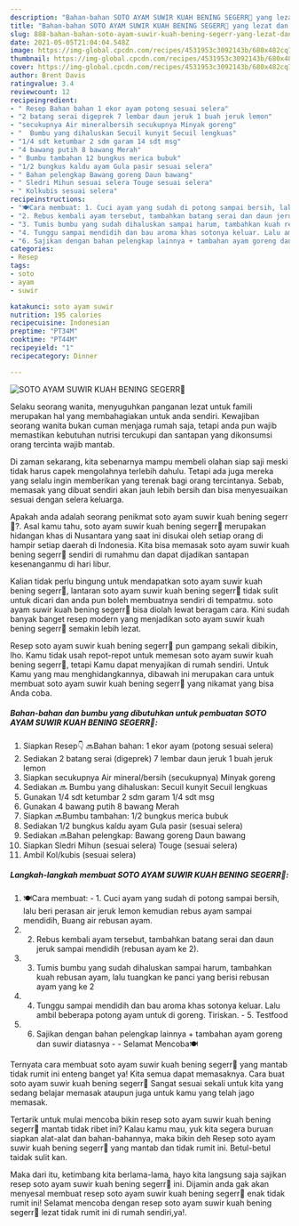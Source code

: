 ```yaml
---
description: "Bahan-bahan SOTO AYAM SUWIR KUAH BENING SEGERR🍲 yang lezat dan Mudah Dibuat"
title: "Bahan-bahan SOTO AYAM SUWIR KUAH BENING SEGERR🍲 yang lezat dan Mudah Dibuat"
slug: 888-bahan-bahan-soto-ayam-suwir-kuah-bening-segerr-yang-lezat-dan-mudah-dibuat
date: 2021-05-05T21:04:04.548Z
image: https://img-global.cpcdn.com/recipes/4531953c3092143b/680x482cq70/soto-ayam-suwir-kuah-bening-segerr🍲-foto-resep-utama.jpg
thumbnail: https://img-global.cpcdn.com/recipes/4531953c3092143b/680x482cq70/soto-ayam-suwir-kuah-bening-segerr🍲-foto-resep-utama.jpg
cover: https://img-global.cpcdn.com/recipes/4531953c3092143b/680x482cq70/soto-ayam-suwir-kuah-bening-segerr🍲-foto-resep-utama.jpg
author: Brent Davis
ratingvalue: 3.4
reviewcount: 12
recipeingredient:
- " Resep Bahan bahan 1 ekor ayam potong sesuai selera"
- "2 batang serai digeprek 7 lembar daun jeruk 1 buah jeruk lemon"
- "secukupnya Air mineralbersih secukupnya Minyak goreng"
- "  Bumbu yang dihaluskan Secuil kunyit Secuil lengkuas"
- "1/4 sdt ketumbar 2 sdm garam 14 sdt msg"
- "4 bawang putih 8 bawang Merah"
- " Bumbu tambahan 12 bungkus merica bubuk"
- "1/2 bungkus kaldu ayam Gula pasir sesuai selera"
- " Bahan pelengkap Bawang goreng Daun bawang"
- " Sledri Mihun sesuai selera Touge sesuai selera"
- " Kolkubis sesuai selera"
recipeinstructions:
- "🍽Cara membuat: 1. Cuci ayam yang sudah di potong sampai bersih, lalu beri perasan air jeruk lemon kemudian rebus ayam sampai mendidih, Buang air rebusan ayam."
- "2. Rebus kembali ayam tersebut, tambahkan batang serai dan daun jeruk sampai mendidih (rebusan ayam ke 2)."
- "3. Tumis bumbu yang sudah dihaluskan sampai harum, tambahkan kuah rebusan ayam, lalu tuangkan ke panci yang berisi rebusan ayam yang ke 2"
- "4. Tunggu sampai mendidih dan bau aroma khas sotonya keluar. Lalu ambil beberapa potong ayam untuk di goreng. Tiriskan.  5. Testfood"
- "6. Sajikan dengan bahan pelengkap lainnya + tambahan ayam goreng dan suwir diatasnya  Selamat Mencoba🍽"
categories:
- Resep
tags:
- soto
- ayam
- suwir

katakunci: soto ayam suwir 
nutrition: 195 calories
recipecuisine: Indonesian
preptime: "PT34M"
cooktime: "PT44M"
recipeyield: "1"
recipecategory: Dinner

---
```



![SOTO AYAM SUWIR KUAH BENING SEGERR🍲](https://img-global.cpcdn.com/recipes/4531953c3092143b/680x482cq70/soto-ayam-suwir-kuah-bening-segerr🍲-foto-resep-utama.jpg)

Selaku seorang wanita, menyuguhkan panganan lezat untuk famili merupakan hal yang membahagiakan untuk anda sendiri. Kewajiban seorang  wanita bukan cuman menjaga rumah saja, tetapi anda pun wajib memastikan kebutuhan nutrisi tercukupi dan santapan yang dikonsumsi orang tercinta wajib mantab.

Di zaman  sekarang, kita sebenarnya mampu membeli olahan siap saji meski tidak harus capek mengolahnya terlebih dahulu. Tetapi ada juga mereka yang selalu ingin memberikan yang terenak bagi orang tercintanya. Sebab, memasak yang dibuat sendiri akan jauh lebih bersih dan bisa menyesuaikan sesuai dengan selera keluarga. 



Apakah anda adalah seorang penikmat soto ayam suwir kuah bening segerr🍲?. Asal kamu tahu, soto ayam suwir kuah bening segerr🍲 merupakan hidangan khas di Nusantara yang saat ini disukai oleh setiap orang di hampir setiap daerah di Indonesia. Kita bisa memasak soto ayam suwir kuah bening segerr🍲 sendiri di rumahmu dan dapat dijadikan santapan kesenanganmu di hari libur.

Kalian tidak perlu bingung untuk mendapatkan soto ayam suwir kuah bening segerr🍲, lantaran soto ayam suwir kuah bening segerr🍲 tidak sulit untuk dicari dan anda pun boleh membuatnya sendiri di tempatmu. soto ayam suwir kuah bening segerr🍲 bisa diolah lewat beragam cara. Kini sudah banyak banget resep modern yang menjadikan soto ayam suwir kuah bening segerr🍲 semakin lebih lezat.

Resep soto ayam suwir kuah bening segerr🍲 pun gampang sekali dibikin, lho. Kamu tidak usah repot-repot untuk memesan soto ayam suwir kuah bening segerr🍲, tetapi Kamu dapat menyajikan di rumah sendiri. Untuk Kamu yang mau menghidangkannya, dibawah ini merupakan cara untuk membuat soto ayam suwir kuah bening segerr🍲 yang nikamat yang bisa Anda coba.

<!--inarticleads1-->

##### Bahan-bahan dan bumbu yang dibutuhkan untuk pembuatan SOTO AYAM SUWIR KUAH BENING SEGERR🍲:

1. Siapkan  Resep👇 🔜Bahan bahan: 1 ekor ayam (potong sesuai selera)
1. Sediakan 2 batang serai (digeprek) 7 lembar daun jeruk 1 buah jeruk lemon
1. Siapkan secukupnya Air mineral/bersih (secukupnya) Minyak goreng
1. Sediakan  🔜 Bumbu yang dihaluskan: Secuil kunyit Secuil lengkuas
1. Gunakan 1/4 sdt ketumbar 2 sdm garam 1/4 sdt msg
1. Gunakan 4 bawang putih 8 bawang Merah
1. Siapkan  🔜Bumbu tambahan: 1/2 bungkus merica bubuk
1. Sediakan 1/2 bungkus kaldu ayam Gula pasir (sesuai selera)
1. Sediakan  🔜Bahan pelengkap: Bawang goreng Daun bawang
1. Siapkan  Sledri Mihun (sesuai selera) Touge (sesuai selera)
1. Ambil  Kol/kubis (sesuai selera)




<!--inarticleads2-->

##### Langkah-langkah membuat SOTO AYAM SUWIR KUAH BENING SEGERR🍲:

1. 🍽Cara membuat: - 1. Cuci ayam yang sudah di potong sampai bersih, lalu beri perasan air jeruk lemon kemudian rebus ayam sampai mendidih, Buang air rebusan ayam.
1. 2. Rebus kembali ayam tersebut, tambahkan batang serai dan daun jeruk sampai mendidih (rebusan ayam ke 2).
1. 3. Tumis bumbu yang sudah dihaluskan sampai harum, tambahkan kuah rebusan ayam, lalu tuangkan ke panci yang berisi rebusan ayam yang ke 2
1. 4. Tunggu sampai mendidih dan bau aroma khas sotonya keluar. Lalu ambil beberapa potong ayam untuk di goreng. Tiriskan.  - 5. Testfood
1. 6. Sajikan dengan bahan pelengkap lainnya + tambahan ayam goreng dan suwir diatasnya -  - Selamat Mencoba🍽




Ternyata cara membuat soto ayam suwir kuah bening segerr🍲 yang mantab tidak rumit ini enteng banget ya! Kita semua dapat memasaknya. Cara buat soto ayam suwir kuah bening segerr🍲 Sangat sesuai sekali untuk kita yang sedang belajar memasak ataupun juga untuk kamu yang telah jago memasak.

Tertarik untuk mulai mencoba bikin resep soto ayam suwir kuah bening segerr🍲 mantab tidak ribet ini? Kalau kamu mau, yuk kita segera buruan siapkan alat-alat dan bahan-bahannya, maka bikin deh Resep soto ayam suwir kuah bening segerr🍲 yang mantab dan tidak rumit ini. Betul-betul taidak sulit kan. 

Maka dari itu, ketimbang kita berlama-lama, hayo kita langsung saja sajikan resep soto ayam suwir kuah bening segerr🍲 ini. Dijamin anda gak akan menyesal membuat resep soto ayam suwir kuah bening segerr🍲 enak tidak rumit ini! Selamat mencoba dengan resep soto ayam suwir kuah bening segerr🍲 lezat tidak rumit ini di rumah sendiri,ya!.

